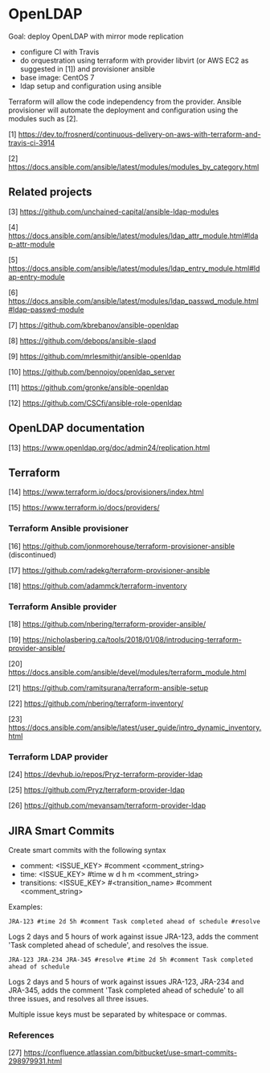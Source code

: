 # OpenLDAP

Goal: deploy OpenLDAP with mirror mode replication

- configure CI with Travis
- do orquestration using terraform with provider libvirt (or AWS EC2 as suggested in [1]) and provisioner ansible
- base image: CentOS 7
- ldap setup and configuration using ansible

Terraform will allow the code independency from the provider. Ansible provisioner will automate the deployment and configuration using the modules such as [2].

[1] https://dev.to/frosnerd/continuous-delivery-on-aws-with-terraform-and-travis-ci-3914

[2] https://docs.ansible.com/ansible/latest/modules/modules_by_category.html

## Related projects

[3] https://github.com/unchained-capital/ansible-ldap-modules

[4] https://docs.ansible.com/ansible/latest/modules/ldap_attr_module.html#ldap-attr-module

[5] https://docs.ansible.com/ansible/latest/modules/ldap_entry_module.html#ldap-entry-module

[6] https://docs.ansible.com/ansible/latest/modules/ldap_passwd_module.html#ldap-passwd-module

[7] https://github.com/kbrebanov/ansible-openldap

[8] https://github.com/debops/ansible-slapd

[9] https://github.com/mrlesmithjr/ansible-openldap

[10] https://github.com/bennojoy/openldap_server

[11] https://github.com/gronke/ansible-openldap

[12] https://github.com/CSCfi/ansible-role-openldap

## OpenLDAP documentation

[13] https://www.openldap.org/doc/admin24/replication.html

## Terraform

[14] https://www.terraform.io/docs/provisioners/index.html

[15] https://www.terraform.io/docs/providers/

### Terraform Ansible provisioner

[16] https://github.com/jonmorehouse/terraform-provisioner-ansible (discontinued)

[17] https://github.com/radekg/terraform-provisioner-ansible

[18] https://github.com/adammck/terraform-inventory

### Terraform Ansible provider

[18] https://github.com/nbering/terraform-provider-ansible/

[19] https://nicholasbering.ca/tools/2018/01/08/introducing-terraform-provider-ansible/

[20] https://docs.ansible.com/ansible/devel/modules/terraform_module.html

[21] https://github.com/ramitsurana/terraform-ansible-setup

[22] https://github.com/nbering/terraform-inventory/

[23] https://docs.ansible.com/ansible/latest/user_guide/intro_dynamic_inventory.html

### Terraform LDAP provider

[24] https://devhub.io/repos/Pryz-terraform-provider-ldap

[25] https://github.com/Pryz/terraform-provider-ldap

[26] https://github.com/mevansam/terraform-provider-ldap

## JIRA Smart Commits

Create smart  commits with the following syntax

- comment: <ignored text> <ISSUE_KEY> <ignored text> #comment <comment_string>
- time: <ignored text> <ISSUE_KEY> <ignored text> #time <value>w <value>d <value>h <value>m <comment_string>
- transitions: <ignored text> <ISSUE_KEY> <ignored text> #<transition_name> #comment <comment_string>
 
 Examples:

`JRA-123 #time 2d 5h #comment Task completed ahead of schedule #resolve`

Logs 2 days and 5 hours of work against issue JRA-123, adds the comment 'Task completed ahead of schedule', 
and resolves the issue.

`JRA-123 JRA-234 JRA-345 #resolve #time 2d 5h #comment Task completed ahead of schedule`

Logs 2 days and 5 hours of work against issues JRA-123, JRA-234 and JRA-345, adds the comment 
'Task completed ahead of schedule' to all three issues, and resolves all three issues.

Multiple issue keys must be separated by whitespace or commas.

### References

[27] https://confluence.atlassian.com/bitbucket/use-smart-commits-298979931.html
